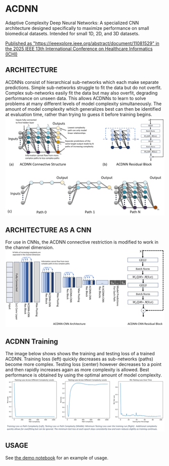 # ACDNN
Adaptive Complexity Deep Neural Networks: A specialized CNN architecture designed specifically to maximize performance on small biomedical datasets. Intended for small 1D, 2D, and 3D datasets.

[Published as "https://ieeexplore.ieee.org/abstract/document/11081529" in the 2025 IEEE 13th International Conference on Healthcare Informatics (ICHI)](https://ieeexplore.ieee.org/abstract/document/11081529)

## ARCHITECTURE
ACDNNs consist of hierarchical sub-networks which each make separate predictions. Simple sub-networks struggle to fit the data but do not overfit. Complex sub-networks easily fit the data but may also overfit, degrading performance on unseen data. This allows ACDNNs to learn to solve problems at many different levels of model complexity simultaneously. The amount of model complexity which generalizes best can then be identified at evaluation time, rather than trying to guess it before training begins.
![ACDNN Architecture](resources/figure1.png)

## ARCHITECTURE AS A CNN
For use in CNNs, the ACDNN connective restriction is modified to work in the channel dimension.
![ACDNN-CNN Architecture](resources/figure2.png)

## ACDNN Training
The image below shows shows the training and testing loss of a trained ACDNN. Training loss (left) quickly decreases as sub-networks (paths) become more complex. Testing loss (center) however decreases to a point and then rapidly increases again as more complexity is allowed. Best performance is obtained by using the optimal amount of model complexity.
![ACDNN Training](resources/figure3.png)

## USAGE
See [the demo notebook](ACDNN-CNN-3D-demo.ipynb) for an example of usage.
